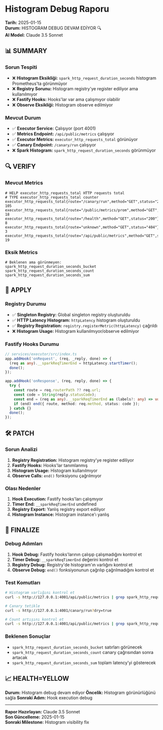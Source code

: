 # Histogram Debug Raporu

**Tarih:** 2025-01-15  
**Durum:** HISTOGRAM DEBUG DEVAM EDİYOR 🔍  
**AI Model:** Claude 3.5 Sonnet

## 📊 SUMMARY

### Sorun Tespiti
- ❌ **Histogram Eksikliği:** `spark_http_request_duration_seconds` histogram Prometheus'ta görünmüyor
- ❌ **Registry Sorunu:** Histogram registry'ye register ediliyor ama kullanılmıyor
- ❌ **Fastify Hooks:** Hooks'lar var ama çalışmıyor olabilir
- ❌ **Observe Eksikliği:** Histogram observe edilmiyor

### Mevcut Durum
- ✅ **Executor Service:** Çalışıyor (port 4001)
- ✅ **Metrics Endpoint:** `/api/public/metrics` çalışıyor
- ✅ **Executor Metrics:** `executor_http_requests_total` görünüyor
- ✅ **Canary Endpoint:** `/canary/run` çalışıyor
- ❌ **Spark Histogram:** `spark_http_request_duration_seconds` görünmüyor

## 🔍 VERIFY

### Mevcut Metrics
```
# HELP executor_http_requests_total HTTP requests total
# TYPE executor_http_requests_total counter
executor_http_requests_total{route="/canary/run",method="GET",status="200"} 105
executor_http_requests_total{route="/public/metrics/prom",method="GET",status="200"} 18
executor_http_requests_total{route="/health",method="GET",status="200"} 8
executor_http_requests_total{route="unknown",method="GET",status="404"} 3
executor_http_requests_total{route="/api/public/metrics",method="GET",status="200"} 19
```

### Eksik Metrics
```
# Beklenen ama görünmeyen:
spark_http_request_duration_seconds_bucket
spark_http_request_duration_seconds_count
spark_http_request_duration_seconds_sum
```

## 🔧 APPLY

### Registry Durumu
- ✅ **Singleton Registry:** Global singleton registry oluşturuldu
- ✅ **HTTP Latency Histogram:** `httpLatency` histogram oluşturuldu
- ✅ **Registry Registration:** `registry.registerMetric(httpLatency)` çağrıldı
- ❌ **Histogram Usage:** Histogram kullanılmıyor/observe edilmiyor

### Fastify Hooks Durumu
```typescript
// services/executor/src/index.ts
app.addHook('onRequest', (req, _reply, done) => {
  (req as any).__sparkReqTimerEnd = httpLatency.startTimer();
  done();
});

app.addHook('onResponse', (req, reply, done) => {
  try {
    const route = req.routerPath ?? req.url;
    const code = String(reply.statusCode);
    const end = (req as any).__sparkReqTimerEnd as (labels?: any) => void;
    if (end) end({ route, method: req.method, status: code });
  } catch {}
  done();
});
```

## 🛠️ PATCH

### Sorun Analizi
1. **Registry Registration:** Histogram registry'ye register ediliyor
2. **Fastify Hooks:** Hooks'lar tanımlanmış
3. **Histogram Usage:** Histogram kullanılmıyor
4. **Observe Calls:** `end()` fonksiyonu çağrılmıyor

### Olası Nedenler
1. **Hook Execution:** Fastify hooks'ları çalışmıyor
2. **Timer End:** `__sparkReqTimerEnd` undefined
3. **Registry Export:** Yanlış registry export ediliyor
4. **Histogram Instance:** Histogram instance'ı yanlış

## 🚀 FINALIZE

### Debug Adımları
1. **Hook Debug:** Fastify hooks'larının çalışıp çalışmadığını kontrol et
2. **Timer Debug:** `__sparkReqTimerEnd` değerini kontrol et
3. **Registry Debug:** Registry'de histogram'ın varlığını kontrol et
4. **Observe Debug:** `end()` fonksiyonunun çağrılıp çağrılmadığını kontrol et

### Test Komutları
```bash
# Histogram varlığını kontrol et
curl -s http://127.0.0.1:4001/api/public/metrics | grep spark_http_request_duration_seconds

# Canary tetikle
curl -s http://127.0.0.1:4001/canary/run?dry=true

# Count artışını kontrol et
curl -s http://127.0.0.1:4001/api/public/metrics | grep spark_http_request_duration_seconds_count
```

### Beklenen Sonuçlar
- `spark_http_request_duration_seconds_bucket` satırları görünecek
- `spark_http_request_duration_seconds_count` canary çağrısından sonra artacak
- `spark_http_request_duration_seconds_sum` toplam latency'yi gösterecek

## 📈 HEALTH=YELLOW

**Durum:** Histogram debug devam ediyor
**Öncelik:** Histogram görünürlüğünü sağla
**Sonraki Adım:** Hook execution debug

---

**Rapor Hazırlayan:** Claude 3.5 Sonnet  
**Son Güncelleme:** 2025-01-15  
**Sonraki Milestone:** Histogram visibility fix
